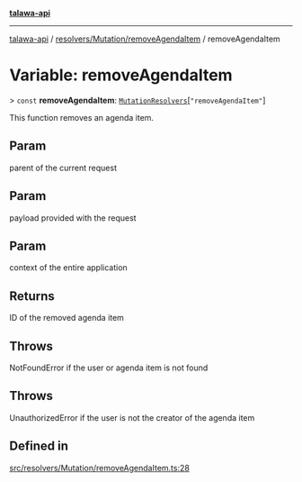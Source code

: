 [**talawa-api**](../../../../README.md)

***

[talawa-api](../../../../modules.md) / [resolvers/Mutation/removeAgendaItem](../README.md) / removeAgendaItem

# Variable: removeAgendaItem

\> `const` **removeAgendaItem**: [`MutationResolvers`](../../../../types/generatedGraphQLTypes/type-aliases/MutationResolvers.md)\[`"removeAgendaItem"`\]

This function removes an agenda item.

## Param

parent of the current request

## Param

payload provided with the request

## Param

context of the entire application

## Returns

ID of the removed agenda item

## Throws

NotFoundError if the user or agenda item is not found

## Throws

UnauthorizedError if the user is not the creator of the agenda item

## Defined in

[src/resolvers/Mutation/removeAgendaItem.ts:28](https://github.com/PalisadoesFoundation/talawa-api/blob/6bd0fecc1032af2aa70d925c85724d9fec2350f9/src/resolvers/Mutation/removeAgendaItem.ts#L28)
